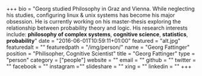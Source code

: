 +++
bio = "Georg studied Philosophy in Graz and Vienna. While neglecting his studies, configuring linux & unix systems has become his major obsession. He is currently working on his master-thesis exploring the relationship between probability theory and logic. His research interests include: **philosophy of complex systems**, **cognitive science**, **statistics**, **probability**"
date = "2016-06-01T10:59:11+01:00"
featured = "alt.jpg"
featuredalt = ""
featuredpath = "/img/person/"
name = "Georg Fattinger"
position = "Philisopher, Cognitive Scientist"
title = "Georg Fattinger"
type = "person"
category = ["people"]
website = ""
email = ""
github = ""
twitter = ""
facebook = ""
instagram =""
slideshare = ""
xing = ""
linkedin = ""
+++
